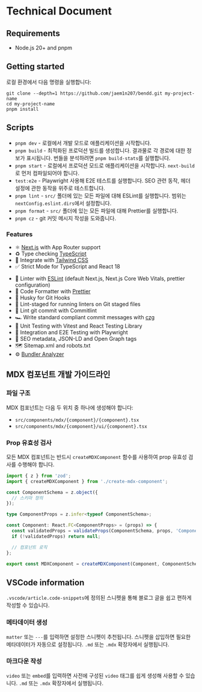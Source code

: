 # Technical Document

## Requirements

- Node.js 20+ and pnpm

## Getting started

로컬 환경에서 다음 명령을 실행합니다:

```shell
git clone --depth=1 https://github.com/jaem1n207/bendd.git my-project-name
cd my-project-name
pnpm install
```

## Scripts

- `pnpm dev` - 로컬에서 개발 모드로 애플리케이션을 시작합니다.
- `pnpm build` - 최적화된 프로덕션 빌드를 생성합니다. 결과물로 각 경로에 대한 정보가 표시됩니다. 번들을 분석하려면 `pnpm build-stats`를 실행합니다.
- `pnpm start` - 로컬에서 프로덕션 모드로 애플리케이션을 시작합니다. `next-build`로 먼저 컴파일되어야 합니다.
- `test:e2e` - Playwright 사용해 E2E 테스트를 실행합니다. SEO 관련 동작, 헤더 설정에 관한 동작을 위주로 테스트합니다.
- `pnpm lint` - `src/` 폴더에 있는 모든 파일에 대해 ESLint를 실행합니다. 범위는 `nextConfig.eslint.dirs`에서 설정합니다.
- `pnpm format` - `src/` 폴더에 있는 모든 파일에 대해 Prettier를 실행합니다.
- `pnpm cz` - git 커밋 메시지 작성을 도와줍니다.

### Features

- ⚛️ [Next.js](https://nextjs.org) with App Router support
- ♻️ Type checking [TypeScript](https://www.typescriptlang.org)
- 🌈 Integrate with [Tailwind CSS](https://tailwindcss.com)
- ✅ Strict Mode for TypeScript and React 18
<!-- - 🌐 Multi-language (i18n) with [next-intl](https://next-intl-docs.vercel.app/) and [Crowdin](https://l.crowdin.com/next-js) 곧 지원 예정. -->
- 🚨 Linter with [ESLint](https://eslint.org) (default Next.js, Next.js Core Web Vitals, prettier configuration)
- 💖 Code Formatter with [Prettier](https://prettier.io)
- 🐶 Husky for Git Hooks
- 🚫 Lint-staged for running linters on Git staged files
- 🚓 Lint git commit with Commitlint
- 🏎️ Write standard compliant commit messages with [czg](https://cz-git.qbb.sh/cli/)
- 🦺 Unit Testing with Vitest and React Testing Library
- 🧪 Integration and E2E Testing with Playwright
- 🤖 SEO metadata, JSON-LD and Open Graph tags
- 🗺️ Sitemap.xml and robots.txt
- ⚙️ [Bundler Analyzer](https://www.npmjs.com/package/@next/bundle-analyzer)

## MDX 컴포넌트 개발 가이드라인

### 파일 구조

MDX 컴포넌트는 다음 두 위치 중 하나에 생성해야 합니다:
- `src/components/mdx/{component}/{component}.tsx`
- `src/components/mdx/{component}/ui/{component}.tsx`

### Prop 유효성 검사

모든 MDX 컴포넌트는 반드시 `createMDXComponent` 함수를 사용하여 prop 유효성 검사를 수행해야 합니다.

```typescript
import { z } from 'zod';
import { createMDXComponent } from './create-mdx-component';

const ComponentSchema = z.object({
  // 스키마 정의
});

type ComponentProps = z.infer<typeof ComponentSchema>;

const Component: React.FC<ComponentProps> = (props) => {
  const validatedProps = validateProps(ComponentSchema, props, 'Component');
  if (!validatedProps) return null;

  // 컴포넌트 로직
};

export const MDXComponent = createMDXComponent(Component, ComponentSchema);
```

## VSCode information

`.vscode/article.code-snippets`에 정의된 스니펫을 통해 블로그 글을 쉽고 편하게 작성할 수 있습니다.

### 메타데이터 생성

`matter` 또는 `---`를 입력하면 설정한 스니펫이 추천됩니다. 스니펫을 삽입하면 필요한 메타데이터가 자동으로 설정됩니다.
`.md` 또는 `.mdx` 확장자에서 실행됩니다.

### 마크다운 작성

`video` 또는 `embed`를 입력하면 사전에 구성된 `video` 태그를 쉽게 생성해 사용할 수 있습니다.
`.md` 또는 `.mdx` 확장자에서 실행됩니다.

